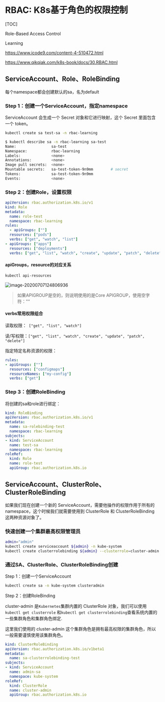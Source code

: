 # RBAC: K8s基于角色的权限控制

[TOC]

Role-Based Access Control 

Learning

https://www.icode9.com/content-4-510472.html

https://www.qikqiak.com/k8s-book/docs/30.RBAC.html

## ServiceAccount、Role、RoleBinding

每个namespace都会创建默认的sa，名为default

### Step 1：创建一个ServiceAccount，指定namespace

ServiceAccount 会生成一个 Secret 对象和它进行映射，这个 Secret 里面包含一个 token。

```bash
kubectl create sa test-sa -n rbac-learning
```

```bash
$ kubectl describe sa -n rbac-learning sa-test
Name:                sa-test
Namespace:           rbac-learning
Labels:              <none>
Annotations:         <none>
Image pull secrets:  <none>
Mountable secrets:   sa-test-token-9n9mm		# secret
Tokens:              sa-test-token-9n9mm
Events:              <none>
```

### Step 2：创建Role，设置权限



```yaml
apiVersion: rbac.authorization.k8s.io/v1
kind: Role
metadata:
  name: role-test
  namespace: rbac-learning
rules:
  - apiGroups: [""]
  resources: ["pods"]
  verbs: ["get", "watch", "list"]
- apiGroups: ["apps"]
  resources: ["deployments"]
  verbs: ["get", "list", "watch", "create", "update", "patch", "delete"]
```

#### apiGroups，resource的对应关系

```bash
kubectl api-resources
```

![image-20200707124806936](https://tva1.sinaimg.cn/large/007S8ZIlly1ggibgia3uuj31bu0l078a.jpg)

> 如果APIGROUP是空的，则说明使用的是Core APIGROUP，使用空字符：""

#### verbs常用权限组合

读取权限：` ["get", "list", "watch"]`

读/写权限：`["get", "list", "watch", "create", "update", "patch", "delete"]`

指定特定名称资源的权限：

```yaml
rules:
- apiGroups: [""]
  resources: ["configmaps"]
  resourceNames: ["my-config"]
  verbs: ["get"]
```

### Step 3：创建RoleBinding

将创建的sa和role进行绑定：

```yaml
kind: RoleBinding
apiVersion: rbac.authorization.k8s.io/v1
metadata:
  name: sa-rolebinding-test
  namespace: rbac-learning
subjects:
- kind: ServiceAccount
  name: test-sa
  namespace: rbac-learning
roleRef:
  kind: Role
  name: role-test
  apiGroup: rbac.authorization.k8s.io
```

## ServiceAccount、ClusterRole、ClusterRoleBinding

如果我们现在创建一个新的 ServiceAccount，需要他操作的权限作用于所有的 namespace，这个时候我们就需要使用到 ClusterRole 和 ClusterRoleBinding 这两种资源对象了。

### 快速创建一个集群最高权限管理员

```bash
admin="admin"
kubectl create serviceaccount ${admin} -n kube-system
kubectl create clusterrolebinding ${admin} --clusterrole=cluster-admin --serviceaccount=kube-system:${admin}
```

### 通过SA、ClusterRole、ClusterRoleBinding创建

Step 1：创建一个ServiceAccount

```bash
kubectl create sa -n kube-system clusteradmin
```

Step 2：创建RoleBinding

 cluster-admin 是`Kubernetes`集群内置的 ClusterRole 对象，我们可以使用`kubectl get clusterrole` 和`kubectl get clusterrolebinding`查看系统内置的一些集群角色和集群角色绑定.

这里我们使用的 cluster-admin 这个集群角色是拥有最高权限的集群角色，所以一般需要谨慎使用该集群角色。

```yaml
kind: ClusterRoleBinding
apiVersion: rbac.authorization.k8s.io/v1beta1
metadata:
  name: sa-clusterrolebinding-test
subjects:
- kind: ServiceAccount
  name: admin-sa
  namespace: kube-system
roleRef:
  kind: ClusterRole
  name: cluster-admin
  apiGroup: rbac.authorization.k8s.io
```

